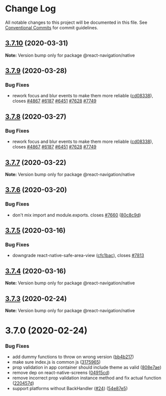 # Change Log

All notable changes to this project will be documented in this file.
See [Conventional Commits](https://conventionalcommits.org) for commit guidelines.

## [3.7.10](https://github.com/react-navigation/react-navigation-native/compare/@react-navigation/native@3.7.9...@react-navigation/native@3.7.10) (2020-03-31)

**Note:** Version bump only for package @react-navigation/native





## [3.7.9](https://github.com/react-navigation/react-navigation-native/compare/@react-navigation/native@3.7.7...@react-navigation/native@3.7.9) (2020-03-28)


### Bug Fixes

* rework focus and blur events to make them more reliable ([cd08338](https://github.com/react-navigation/react-navigation-native/commit/cd083381866506a192f1ec842ac169f2b4277ca5)), closes [#4867](https://github.com/react-navigation/react-navigation-native/issues/4867) [#6187](https://github.com/react-navigation/react-navigation-native/issues/6187) [#6451](https://github.com/react-navigation/react-navigation-native/issues/6451) [#7628](https://github.com/react-navigation/react-navigation-native/issues/7628) [#7749](https://github.com/react-navigation/react-navigation-native/issues/7749)





## [3.7.8](https://github.com/react-navigation/react-navigation-native/compare/@react-navigation/native@3.7.7...@react-navigation/native@3.7.8) (2020-03-27)


### Bug Fixes

* rework focus and blur events to make them more reliable ([cd08338](https://github.com/react-navigation/react-navigation-native/commit/cd083381866506a192f1ec842ac169f2b4277ca5)), closes [#4867](https://github.com/react-navigation/react-navigation-native/issues/4867) [#6187](https://github.com/react-navigation/react-navigation-native/issues/6187) [#6451](https://github.com/react-navigation/react-navigation-native/issues/6451) [#7628](https://github.com/react-navigation/react-navigation-native/issues/7628) [#7749](https://github.com/react-navigation/react-navigation-native/issues/7749)





## [3.7.7](https://github.com/react-navigation/react-navigation-native/compare/@react-navigation/native@3.7.6...@react-navigation/native@3.7.7) (2020-03-22)

**Note:** Version bump only for package @react-navigation/native





## [3.7.6](https://github.com/react-navigation/react-navigation-native/compare/@react-navigation/native@3.7.5...@react-navigation/native@3.7.6) (2020-03-20)


### Bug Fixes

* don't mix import and module.exports. closes [#7660](https://github.com/react-navigation/react-navigation-native/issues/7660) ([80c8c9d](https://github.com/react-navigation/react-navigation-native/commit/80c8c9d1dead57eab3b977a1eebf1e9f5f35cd1a))





## [3.7.5](https://github.com/react-navigation/react-navigation-native/compare/@react-navigation/native@3.7.4...@react-navigation/native@3.7.5) (2020-03-16)


### Bug Fixes

* downgrade react-native-safe-area-view ([cfc1bac](https://github.com/react-navigation/react-navigation-native/commit/cfc1bac4e153db4a4ba3f2a9033f77b53367fcbc)), closes [#7813](https://github.com/react-navigation/react-navigation-native/issues/7813)





## [3.7.4](https://github.com/react-navigation/react-navigation-native/compare/@react-navigation/native@3.7.3...@react-navigation/native@3.7.4) (2020-03-16)

**Note:** Version bump only for package @react-navigation/native





## [3.7.3](https://github.com/react-navigation/react-navigation-native/compare/@react-navigation/native@3.7.0...@react-navigation/native@3.7.3) (2020-02-24)

**Note:** Version bump only for package @react-navigation/native





# 3.7.0 (2020-02-24)


### Bug Fixes

* add dummy functions to throw on wrong version ([bb4b217](https://github.com/react-navigation/react-navigation-native/commit/bb4b21712aa7e2ef488d1fd69eba1368d0a9a9d0))
* make sure index.js is common js ([3175965](https://github.com/react-navigation/react-navigation-native/commit/31759653955daaeb1c338382c33b00c7ec9c422c))
* prop validation in app container should include theme as valid ([808e7ae](https://github.com/react-navigation/react-navigation-native/commit/808e7aecafc73408346847523a91902a319b1d60))
* remove dep on react-native-screens ([04915cd](https://github.com/react-navigation/react-navigation-native/commit/04915cd88cb26da62c3657c04255431ce968e72f))
* remove incorrect prop validation instance method and fix actual function ([220457d](https://github.com/react-navigation/react-navigation-native/commit/220457da6581dcc9e6fff4961ecc49cf9ec9ece8))
* support platforms without BackHandler ([#24](https://github.com/react-navigation/react-navigation-native/issues/24)) ([54e87e5](https://github.com/react-navigation/react-navigation-native/commit/54e87e5e30e418274f7a1711577234f7f8dc8c2a))

